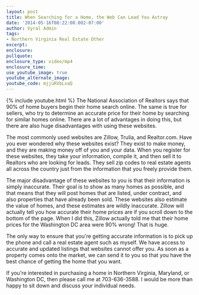 ```yaml
---
layout: post
title: When Searching for a Home, the Web Can Lead You Astray
date: '2014-05-16T08:22:00.002-07:00'
author: Vyral Admin
tags:
- Northern Virginia Real Estate Other
excerpt:
enclosure:
pullquote:
enclosure_type: video/mp4
enclosure_time:
use_youtube_image: true
youtube_alternate_image:
youtube_code: mjjuRVbLxaQ
---
```

{% include youtube.html %}
The National Association of Realtors says that 90% of home buyers begin their home search online. The same is true for sellers, who try to determine an accurate price for their home by searching for similar homes online. There are a lot of advantages in doing this, but there are also huge disadvantages with using these websites.

The most commonly used websites are Zillow, Trulia, and Realtor.com. Have you ever wondered why these websites exist? They exist to make money, and they are making money off of you and your data. When you register for these websites, they take your information, compile it, and then sell it to Realtors who are looking for leads. They sell zip codes to real estate agents all across the country just from the information that you freely provide them.

The major disadvantage of these websites to you is that their information is simply inaccurate. Their goal is to show as many homes as possible, and that means that they will post homes that are listed, under contract, and also properties that have already been sold. These websites also estimate the value of homes, and these estimates are wildly inaccurate. Zillow will actually tell you how accurate their home prices are if you scroll down to the bottom of the page. When I did this, Zillow actually told me that their home prices for the Washington DC area were 90% wrong! That is huge.

The only way to ensure that you're getting accurate information is to pick up the phone and call a real estate agent such as myself. We have access to accurate and updated listings that websites cannot offer you. As soon as a property comes onto the market, we can send it to you so that you have the best chance of getting the home that you want.

If you're interested in purchasing a home in Northern Virginia, Maryland, or Washington DC, then please call me at 703-636-3588. I would be more than happy to sit down and discuss your individual needs.
